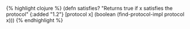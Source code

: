 {% highlight clojure %}
(defn satisfies? 
  "Returns true if x satisfies the protocol"
  {:added "1.2"}
  [protocol x]
  (boolean (find-protocol-impl protocol x)))
{% endhighlight %}
